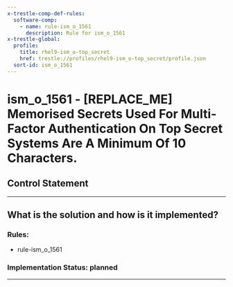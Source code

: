 ```yaml
---
x-trestle-comp-def-rules:
  software-comp:
    - name: rule-ism_o_1561
      description: Rule for ism_o_1561
x-trestle-global:
  profile:
    title: rhel9-ism_o-top_secret
    href: trestle://profiles/rhel9-ism_o-top_secret/profile.json
  sort-id: ism_o_1561
---
```


# ism_o_1561 - \[REPLACE_ME\] Memorised Secrets Used For Multi-Factor Authentication On Top Secret Systems Are A Minimum Of 10 Characters.

## Control Statement

______________________________________________________________________

## What is the solution and how is it implemented?

<!-- For implementation status enter one of: implemented, partial, planned, alternative, not-applicable -->

<!-- Note that the list of rules under ### Rules: is read-only and changes will not be captured after assembly to JSON -->

<!-- Add control implementation description here for control: ism_o_1561 -->

### Rules:

  - rule-ism_o_1561

### Implementation Status: planned

______________________________________________________________________
